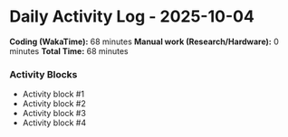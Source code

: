 # Daily Activity Log - 2025-10-04

**Coding (WakaTime):** 68 minutes
**Manual work (Research/Hardware):** 0 minutes
**Total Time:** 68 minutes

### Activity Blocks
- Activity block #1
- Activity block #2
- Activity block #3
- Activity block #4
